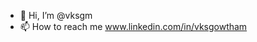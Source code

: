 - 👋 Hi, I’m @vksgm
- 📫 How to reach me www.linkedin.com/in/vksgowtham
<!---
vksgm/vksgm is a ✨ special ✨ repository because its `README.md` (this file) appears on your GitHub profile.
You can click the Preview link to take a look at your changes.
--->
